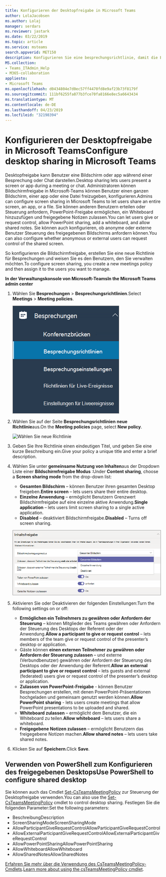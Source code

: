 ```yaml
---
title: Konfigurieren der Desktopfreigabe in Microsoft Teams
author: LolaJacobsen
ms.author: Lolaj
manager: serdars
ms.reviewer: jastark
ms.date: 03/22/2019
ms.topic: article
ms.service: msteams
search.appverid: MET150
description: Konfigurieren Sie eine besprechungsrichtlinie, damit die Benutzer ihren Desktop in Teams Chats oder Besprechungen freigeben können
MS.collection:
- Teams_ITAdmin_Help
- M365-collaboration
appliesto:
- Microsoft Teams
ms.openlocfilehash: d0434804e7d0ec57ff4470fd8e9af23b73f8179f
ms.sourcegitcommit: 111bf6255fa877b3fce70fa8166e8ec5a6643434
ms.translationtype: MT
ms.contentlocale: de-DE
ms.lasthandoff: 04/23/2019
ms.locfileid: "32198394"
---
```

<a name="configure-desktop-sharing-in-microsoft-teams"></a><span data-ttu-id="ac0ff-103">Konfigurieren der Desktopfreigabe in Microsoft Teams</span><span class="sxs-lookup"><span data-stu-id="ac0ff-103">Configure desktop sharing in Microsoft Teams</span></span>
============================================

<span data-ttu-id="ac0ff-104">Desktopfreigabe kann Benutzer eine Bildschirm oder app während einer Besprechung oder Chat darstellen.</span><span class="sxs-lookup"><span data-stu-id="ac0ff-104">Desktop sharing lets users present a screen or app during a meeting or chat.</span></span> <span data-ttu-id="ac0ff-105">Administratoren können Bildschirmfreigabe in Microsoft-Teams können Benutzer einen ganzen Bildschirm, einer app oder eine Datei freizugeben, konfigurieren.</span><span class="sxs-lookup"><span data-stu-id="ac0ff-105">Admins can configure screen sharing in Microsoft Teams to let users share an entire screen, an app, or a file.</span></span> <span data-ttu-id="ac0ff-106">Sie können anderen Benutzern erteilen oder Steuerung anfordern, PowerPoint-Freigabe ermöglichen, ein Whiteboard hinzuzufügen und freigegebene Notizen zulassen.</span><span class="sxs-lookup"><span data-stu-id="ac0ff-106">You can let users give or request control, allow PowerPoint sharing, add a whiteboard, and allow shared notes.</span></span> <span data-ttu-id="ac0ff-107">Sie können auch konfigurieren, ob anonyme oder externe Benutzer Steuerung des freigegebenen Bildschirms anfordern können.</span><span class="sxs-lookup"><span data-stu-id="ac0ff-107">You can also configure whether anonymous or external users can request control of the shared screen.</span></span>

<span data-ttu-id="ac0ff-108">So konfigurieren die Bildschirmfreigabe, erstellen Sie eine neue Richtlinie für Besprechungen und weisen Sie es den Benutzern, den Sie verwalten möchten.</span><span class="sxs-lookup"><span data-stu-id="ac0ff-108">To configure screen sharing, you create a new meetings policy and then assign it to the users you want to manage.</span></span>

<span data-ttu-id="ac0ff-109">**In der Verwaltungskonsole von Microsoft-Teams**</span><span class="sxs-lookup"><span data-stu-id="ac0ff-109">**In the Microsoft Teams admin center**</span></span>

1. <span data-ttu-id="ac0ff-110">Wählen Sie **Besprechungen** > **Besprechungsrichtlinien**.</span><span class="sxs-lookup"><span data-stu-id="ac0ff-110">Select **Meetings** > **Meeting policies**.</span></span>

    ![Wählen Sie Besprechungsrichtlinien](media/configure-desktop-sharing-image1.png)

2. <span data-ttu-id="ac0ff-112">Wählen Sie auf der Seite **Besprechungsrichtlinien** **neue Richtlinie**aus.</span><span class="sxs-lookup"><span data-stu-id="ac0ff-112">On the **Meeting policies** page, select **New policy**.</span></span>

    ![Wählen Sie neue Richtlinie](media/configure-desktop-sharing-image2.png)

3. <span data-ttu-id="ac0ff-114">Geben Sie Ihre Richtlinie einen eindeutigen Titel, und geben Sie eine kurze Beschreibung ein.</span><span class="sxs-lookup"><span data-stu-id="ac0ff-114">Give your policy a unique title and enter a brief description.</span></span>

4. <span data-ttu-id="ac0ff-115">Wählen Sie unter **gemeinsame Nutzung von Inhalten**aus der Dropdown Liste einer **Bildschirmfreigabe Modus** :</span><span class="sxs-lookup"><span data-stu-id="ac0ff-115">Under **Content sharing**, choose a **Screen sharing mode** from the drop-down list:</span></span>

   - <span data-ttu-id="ac0ff-116">**Gesamten Bildschirm** – können Benutzer ihren gesamten Desktop freigeben.</span><span class="sxs-lookup"><span data-stu-id="ac0ff-116">**Entire screen** – lets users share their entire desktop.</span></span>
   - <span data-ttu-id="ac0ff-117">**Einzelne Anwendung** – ermöglicht Benutzern Grenzwert Bildschirmfreigabe auf eine einzelne aktive Anwendung.</span><span class="sxs-lookup"><span data-stu-id="ac0ff-117">**Single application** – lets users limit screen sharing to a single active application.</span></span>
   - <span data-ttu-id="ac0ff-118">**Disabled** – deaktiviert Bildschirmfreigabe.</span><span class="sxs-lookup"><span data-stu-id="ac0ff-118">**Disabled** – Turns off screen sharing.</span></span>

    ![Wählen Sie einen Modus für die Bildschirmfreigabe](media/configure-desktop-sharing-image3.png)

5. <span data-ttu-id="ac0ff-120">Aktivieren Sie oder Deaktivieren der folgenden Einstellungen:</span><span class="sxs-lookup"><span data-stu-id="ac0ff-120">Turn the following settings on or off:</span></span>

    - <span data-ttu-id="ac0ff-121">**Ermöglichen ein Teilnehmers zu gewähren oder Anfordern der Steuerung** – können Mitglieder des Teams gewähren oder Anfordern der Steuerung des Desktops der Referent oder der Anwendung.</span><span class="sxs-lookup"><span data-stu-id="ac0ff-121">**Allow a participant to give or request control** – lets members of the team give or request control of the presenter’s desktop or application.</span></span>
    - <span data-ttu-id="ac0ff-122">Gäste können **einen externen Teilnehmer zu gewähren oder Anfordern der Steuerung zulassen** – und externe (Verbundbenutzer) gewähren oder Anfordern der Steuerung des Desktops oder der Anwendung der Referent.</span><span class="sxs-lookup"><span data-stu-id="ac0ff-122">**Allow an external participant to give or request control** – lets guests and external (federated) users give or request control of the presenter’s desktop or application.</span></span>
    - <span data-ttu-id="ac0ff-123">**Zulassen von PowerPoint-Freigabe** - können Benutzer Besprechungen erstellen, mit denen PowerPoint-Präsentationen hochgeladen und gemeinsam genutzt werden können.</span><span class="sxs-lookup"><span data-stu-id="ac0ff-123">**Allow PowerPoint sharing** - lets users create meetings that allow PowerPoint presentations to be uploaded and shared.</span></span>
    - <span data-ttu-id="ac0ff-124">**Whiteboard zulassen** – ermöglicht dem Benutzer, die ein Whiteboard zu teilen.</span><span class="sxs-lookup"><span data-stu-id="ac0ff-124">**Allow whiteboard** – lets users share a whiteboard.</span></span>
    - <span data-ttu-id="ac0ff-125">**Freigegebene Notizen zulassen** – ermöglicht Benutzern das freigegebene Notizen machen.</span><span class="sxs-lookup"><span data-stu-id="ac0ff-125">**Allow shared notes** – lets users take shared notes.</span></span>

6. <span data-ttu-id="ac0ff-126">Klicken Sie auf **Speichern**.</span><span class="sxs-lookup"><span data-stu-id="ac0ff-126">Click **Save**.</span></span>

## <a name="use-powershell-to-configure-shared-desktop"></a><span data-ttu-id="ac0ff-127">Verwenden von PowerShell zum Konfigurieren des freigegebenen Desktops</span><span class="sxs-lookup"><span data-stu-id="ac0ff-127">Use PowerShell to configure shared desktop</span></span>

<span data-ttu-id="ac0ff-128">Sie können auch das Cmdlet [Set-CsTeamsMeetingPolicy](https://docs.microsoft.com/en-us/powershell/module/skype/set-csteamsmeetingpolicy?view=skype-ps) zur Steuerung der Desktopfreigabe verwenden.</span><span class="sxs-lookup"><span data-stu-id="ac0ff-128">You can also use the [Set-CsTeamsMeetingPolicy](https://docs.microsoft.com/en-us/powershell/module/skype/set-csteamsmeetingpolicy?view=skype-ps) cmdlet to control desktop sharing.</span></span> <span data-ttu-id="ac0ff-129">Festlegen Sie die folgenden Parameter:</span><span class="sxs-lookup"><span data-stu-id="ac0ff-129">Set the following parameters:</span></span>

- <span data-ttu-id="ac0ff-130">Beschreibung</span><span class="sxs-lookup"><span data-stu-id="ac0ff-130">Description</span></span>
- <span data-ttu-id="ac0ff-131">ScreenSharingMode</span><span class="sxs-lookup"><span data-stu-id="ac0ff-131">ScreenSharingMode</span></span>
- <span data-ttu-id="ac0ff-132">AllowParticipantGiveRequestControl</span><span class="sxs-lookup"><span data-stu-id="ac0ff-132">AllowParticipantGiveRequestControl</span></span>
- <span data-ttu-id="ac0ff-133">AllowExternalParticipantGiveRequestControl</span><span class="sxs-lookup"><span data-stu-id="ac0ff-133">AllowExternalParticipantGiveRequestControl</span></span>
- <span data-ttu-id="ac0ff-134">AllowPowerPointSharing</span><span class="sxs-lookup"><span data-stu-id="ac0ff-134">AllowPowerPointSharing</span></span>
- <span data-ttu-id="ac0ff-135">AllowWhiteboard</span><span class="sxs-lookup"><span data-stu-id="ac0ff-135">AllowWhiteboard</span></span>
- <span data-ttu-id="ac0ff-136">AllowSharedNotes</span><span class="sxs-lookup"><span data-stu-id="ac0ff-136">AllowSharedNotes</span></span>

<span data-ttu-id="ac0ff-137">[Erfahren Sie mehr über die Verwendung des CsTeamsMeetingPolicy-Cmdlets](https://docs.microsoft.com/en-us/powershell/module/skype/set-csteamsmeetingpolicy?view=skype-ps).</span><span class="sxs-lookup"><span data-stu-id="ac0ff-137">[Learn more about using the csTeamsMeetingPolicy cmdlet](https://docs.microsoft.com/en-us/powershell/module/skype/set-csteamsmeetingpolicy?view=skype-ps).</span></span>

